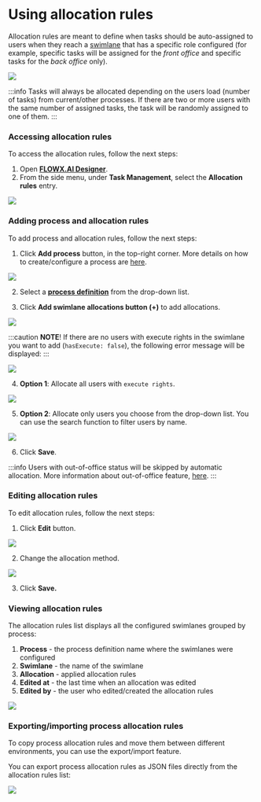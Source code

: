 # Using allocation rules

Allocation rules are meant to define when tasks should be auto-assigned to users when they reach a [swimlane](../../../user-roles-management/swimlanes.md) that has a specific role configured (for example, specific tasks will be assigned for the _front office_ and specific tasks for the _back office_ only).

![](../../../img/allocation_rules.png)

:::info
Tasks will always be allocated depending on the users load (number of tasks) from current/other processes. If there are two or more users with the same number of assigned tasks, the task will be randomly assigned to one of them.
:::

### Accessing allocation rules

To access the allocation rules, follow the next steps:

1. Open [**FLOWX.AI Designer**](../../../../terms/flowx-ai-designer).
2. From the side menu, under **Task Management**, select the **Allocation rules** entry.

![](../../../img/access_allocation_rules.png)

### **Adding process and allocation rules**

To add process and allocation rules, follow the next steps:

1. Click **Add process** button, in the top-right corner. More details on how to create/configure a process are [here](../../../../flowx-designer/managing-a-process-flow/creating-a-new-process-definition.md).

![](../../../img/adding_process_and_allocation.png)

2.  Select a [**process definition**](../../../../building-blocks/process/process-definition.md) from the drop-down list.

3.  Click **Add swimlane allocations button (+)** to add allocations.

![](../../../img/add_swimlane_allocation.png)

:::caution
**NOTE**! If there are no users with execute rights in the swimlane you want to add (`hasExecute: false`), the following error message will be displayed:
:::

![](../../../img/add_task_allocation_rules.png)

4.  **Option 1**: Allocate all users with `execute rights`.

![](../../../img/allocate_execute_rights.png)

5.  **Option 2**: Allocate only users you choose from the drop-down list. You can use the search function to filter users by name.

![](../../../img/allocate_execute_rights1.png)

6.  Click **Save**.

:::info
Users with out-of-office status will be skipped by automatic allocation. More information about out-of-office feature, [here](using-out-of-office-records).
:::

### Editing allocation rules

To edit allocation rules, follow the next steps:

1. Click **Edit** button.

![](../../../img/edit_allocation_rules.png)

2.  Change the allocation method.

![](../../../img/change_allocation_method.gif)

3.  Click **Save.**

### Viewing allocation rules&#x20;

The allocation rules list displays all the configured swimlanes grouped by process:

1. **Process** - the process definition name where the swimlanes were configured
2. **Swimlane** - the name of the swimlane
3. **Allocation** - applied allocation rules
4. **Edited at** - the last time when an allocation was edited
5. **Edited by** - the user who edited/created the allocation rules

![](../../../img/view_allocation_rules.png)

### **Exporting/importing process allocation rules**

To copy process allocation rules and move them between different environments, you can use the export/import feature.&#x20;

You can export process allocation rules as JSON files directly from the allocation rules list:

![](../../../img/export_import_allocations.gif)